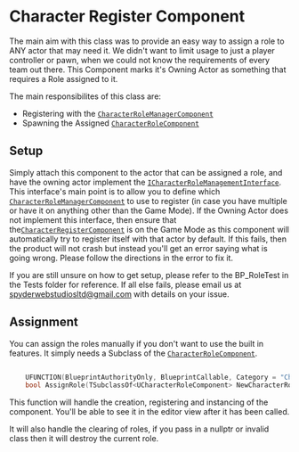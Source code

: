 # Character Register Component

The main aim with this class was to provide an easy way to assign a role to ANY actor that may need it. We didn't want to limit usage to just a player controller or pawn, when we could not know the requirements of every team out there. This Component marks it's Owning Actor as something that requires a Role assigned to it.

The main responsibilites of this class are:
- Registering with the [`CharacterRoleManagerComponent`](CharacterRoleManagerComponent.md)
- Spawning the Assigned [`CharacterRoleComponent`](CharacterRoleComponent.md)

## Setup

Simply attach this component to the actor that can be assigned a role, and have the owning actor implement the [`ICharacterRoleManagementInterface`](../Interfaces/ICharacterRoleManagementInterface.md). This interface's main point is to allow you to define which [`CharacterRoleManagerComponent`](CharacterRoleManagerComponent.md) to use to register (in case you have multiple or have it on anything other than the Game Mode). If the Owning Actor does not implement this interface, then ensure that the[`CharacterRegisterComponent`](CharacterRegisterComponent.md) is on the Game Mode as this component will automatically try to register itself with that actor by default. If this fails, then the product will not crash but instead you'll get an error saying what is going wrong. Please follow the directions in the error to fix it. 

If you are still unsure on how to get setup, please refer to the BP_RoleTest in the Tests folder for reference. If all else fails, please email us at spyderwebstudiosltd@gmail.com with details on your issue. 

## Assignment

You can assign the roles manually if you don't want to use the built in features. It simply needs a Subclass of the [`CharacterRoleComponent`](CharacterRoleComponent.md).

```c++

	UFUNCTION(BlueprintAuthorityOnly, BlueprintCallable, Category = "Character Role")
	bool AssignRole(TSubclassOf<UCharacterRoleComponent> NewCharacterRole);
```

This function will handle the creation, registering and instancing of the component. You'll be able to see it in the editor view after it has been called.

It will also handle the clearing of roles, if you pass in a nullptr or invalid class then it will destroy the current role.